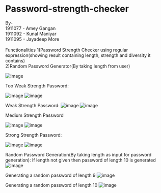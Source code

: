 ﻿# Password-strength-checker <br/>
 
By-<br/>
1911077 - Amey Gangan <br/>
1911092 - Kunal Maniyar <br/>
1911095 - Jayadeep More <br/>
<br/>
Functionalities
1)Password Strength Checker using regular expression(showing result containing length, strength and diversity it contains)<br/>
2)Random Password Generator(By taking length from user)
<br/>

 ![image](https://user-images.githubusercontent.com/79393177/154497541-346b2b54-6a15-439d-bf0a-20c55d97a6fb.png)


Too Weak Strength Password:
 
 ![image](https://user-images.githubusercontent.com/79393177/154497573-e78e5de9-a852-404a-ae46-96eb31797424.png)
![image](https://user-images.githubusercontent.com/79393177/154497589-b112384b-6bf7-4b83-b317-edc403e01c3c.png)


Weak Strength Password:
 ![image](https://user-images.githubusercontent.com/79393177/154497663-2d7467d4-ffd6-4586-aa7d-229aa064df42.png)
![image](https://user-images.githubusercontent.com/79393177/154497676-5d127faa-e8cd-4e03-a4da-9f96fc6b80d8.png)


Medium Strength Password
 
 ![image](https://user-images.githubusercontent.com/79393177/154497694-2d9042e1-67f6-4891-b787-96f8c7a2a5df.png)
![image](https://user-images.githubusercontent.com/79393177/154497704-02711570-ae2c-48ce-a16f-2be1d89ece14.png)


Strong Strength Password:
 
 ![image](https://user-images.githubusercontent.com/79393177/154497718-f63bbaee-086c-49ae-ad9c-e0a5a007adb5.png)
![image](https://user-images.githubusercontent.com/79393177/154497732-ea79082e-abc4-43b8-b6ce-dd08be190c77.png)


Random Password Generation(By taking length as input for password generation):
If length not given then password of length 10 is generated
 ![image](https://user-images.githubusercontent.com/79393177/154497793-04e0a5f4-6b50-4717-8070-356d416e5b96.png)

Generating a random password of length 9
 ![image](https://user-images.githubusercontent.com/79393177/154497811-db43153c-633f-4c8e-b679-c0d17fc3c499.png)

Generating a random password of length 10
 ![image](https://user-images.githubusercontent.com/79393177/154497833-334e65be-731a-4c79-86cc-1e7404445981.png)


